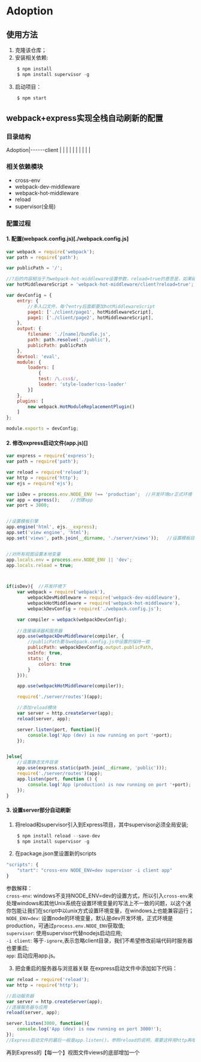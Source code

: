 # Adoption





## 使用方法
1. 克隆该仓库；
2. 安装相关依赖:
```javascript
    $ npm install
    $ npm install supervisor -g
```
3. 启动项目：
```javascript
    $ npm start
```

## webpack+express实现全栈自动刷新的配置

### 目录结构
Adoption|------client
        |        |
        |        |
        |        |
        |
        |
        |
        |

### 相关依赖模块
* cross-env
* webpack-dev-middleware
* webpack-hot-middleware
* reload
* supervisor(全局)  
  


### 配置过程  
  
  
#### 1. 配置(webpack.config.js)[./webpack.config.js]
```javascript
var webpack = require('webpack');
var path = require('path');

var publicPath = '/';

//?后的内容相当于为webpack-hot-middleware设置参数，reload=true的意思是，如果碰到不能hot reload的情况，就整页刷新。
var hotMiddlewareScript = 'webpack-hot-middleware/client?reload=true';

var devConfig = {
    entry: {
        //多入口文件，每个entry后面都要加hotMiddlewareScript
        page1: ['./client/page1', hotMiddlewareScript],
        page1: ['./client/page2', hotMiddlewareScript],
    },
    output: {
        filename: './[name]/bundle.js',
        path: path.resolve('./public'),
        publicPath: publicPath
    },
    devtool: 'eval',
    module: {
        loaders: [
            {
            test: /\.css$/,
            loader: 'style-loader!css-loader'
        }]
    },
    plugins: [
        new webpack.HotModuleReplacementPlugin()
    ]
};

module.exports = devConfig;
```
  
#### 2. 修改express启动文件(app.js)[]
```javascript
var express = require('express');
var path = require('path');

var reload = require('reload');
var http = require('http');
var ejs = require('ejs');

var isDev = process.env.NODE_ENV !== 'production';	//开发环境or正式环境
var app = express();    //创建app
var port = 3000;


//设置模板引擎
app.engine('html', ejs.__express);
app.set('view engine', 'html');
app.set('views', path.join(__dirname, './server/views'));   //设置模板目录


//对所有视图设置本地变量
app.locals.env = process.env.NODE_ENV || 'dev';
app.locals.reload = true;



if(isDev){	//开发环境下
	var webpack = require('webpack'),
		webpackDevMiddleware = require('webpack-dev-middleware'),
		webpackHotMiddleware = require('webpack-hot-middleware'),
		webpackDevConfig = require('./webpack.config.js');

	var compiler = webpack(webpackDevConfig);
	
	//连接编译器和服务器
	app.use(webpackDevMiddleware(compiler, {
        //publicPath要与webpack.config.js中设置的保持一致
		publicPath: webpackDevConfig.output.publicPath,
		noInfo: true,
		stats: {
			colors: true
		}
	}));

	app.use(webpackHotMiddleware(compiler));

	require('./server/routes')(app);

	//添加reload模块
	var server = http.createServer(app);
    reload(server, app);

    server.listen(port, function(){
        console.log('App (dev) is now running on port '+port);
    });


}else{
	//设置静态文件目录
	app.use(express.static(path.join(__dirname, 'public')));
	require('./server/routes')(app);
    app.listen(port, function () {
        console.log('App (production) is now running on port '+port);
    });
}
```
  
#### 3. 设置server部分自动刷新
  
1. 将reload和supervisor引入到Express项目，其中supervisor必须全局安装;
```javascript
    $ npm install reload --save-dev
    $ npm install supervisor -g
```
  
2. 在package.json里设置新的scripts
```javascript
"scripts": {
    "start": "cross-env NODE_ENV=dev supervisor -i client app"
}
```
参数解释：  
`cross-env`: windows不支持NODE_ENV=dev的设置方式，所以引入`cross-env`来处理windows和其他Unix系统在设置环境变量的写法上不一致的问题，以这个迷你包能让我们在script中以unix方式设置环境变量，在windows上也能兼容运行；  
`NODE_ENV=dev`: 设置node的环境变量，默认是dev开发环境，正式环境是production，可通过`process.env.NODE_ENV`获取值;  
`supervisor`: 使用supervisor代替nodejs启动应用;  
`-i client`: 等于`-ignore`,表示忽略client目录，我们不希望修改前端代码时服务器也要重启;  
`app`: 启动应用app.js。
  
3. 把会重启的服务器与浏览器关联
在express启动文件中添加如下代码：
```javascript
var reload = require('reload');
var http = require('http');

//启动服务器
var server = http.createServer(app);
//连接服务器与应用
reload(server, app);

server.listen(3000, function(){
    console.log('App (dev) is now running on port 3000!');
});
//Express启动文件的最后一般是app.listen()。参照reload的说明，需要这样用http再增加一层服务。
```
  
再到Express的【每一个】视图文件views的底部增加一个<script>：
```javascript
<% if (env !== "production") { %>
    <script src="/reload/reload.js"></script>
<% } %>
```
  
这里的reload.js和前面webpack的开发环境bundle.js并不冲突，它们一个负责前端源文件变更后进行编译和刷新，另一个负责在服务器发生重启时触发延时刷新。